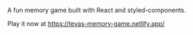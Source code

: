 A fun memory game built with React and styled-components.

Play it now at https://tevas-memory-game.netlify.app/
